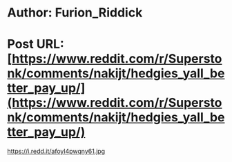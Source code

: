 # Author: Furion_Riddick
# Post URL: [https://www.reddit.com/r/Superstonk/comments/nakijt/hedgies_yall_better_pay_up/](https://www.reddit.com/r/Superstonk/comments/nakijt/hedgies_yall_better_pay_up/)


https://i.redd.it/afoyl4pwqny61.jpg